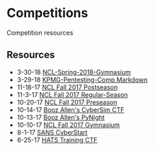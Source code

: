 # Competitions
Competition resources

## Resources
- 3-30-18 [NCL-Spring-2018-Gymnasium](/3-30-18:NCL-Spring-2018-Gymnasium)
- 3-29-18 [KPMG-Pentesting-Comp	Markdown](/3-29-18:KPMG-Pentesting-Comp)
- 11-18-17 [NCL Fall 2017 Postseason](/11-18-17:NCL-Fall-2017-Postseason)
- 11-3-17 [NCL Fall 2017 Regular-Season](/11-3-17:NCL-Fall-2017-Regular-Season)
- 10-20-17 [NCL Fall 2017 Preseason](/10-20-17:NCL-Fall-2017-Preseason)
- 10-14-17 [Booz Allen's CyberSim CTF](/10-14-17:CyberSim-CTF)
- 10-13-17 [Booz Allen's PyNight](/10-13-17:PyNight)
- 10-10-17 [NCL Fall 2017 Gymnasium](/10-10-17:NCL-Fall-2017-Gymnasium)
- 8-1-17 [SANS CyberStart](/8-1-17:SANS-CyberStart)
- 6-25-17 [HATS Training CTF](/6-24-17:HATS-Training-CTF)

